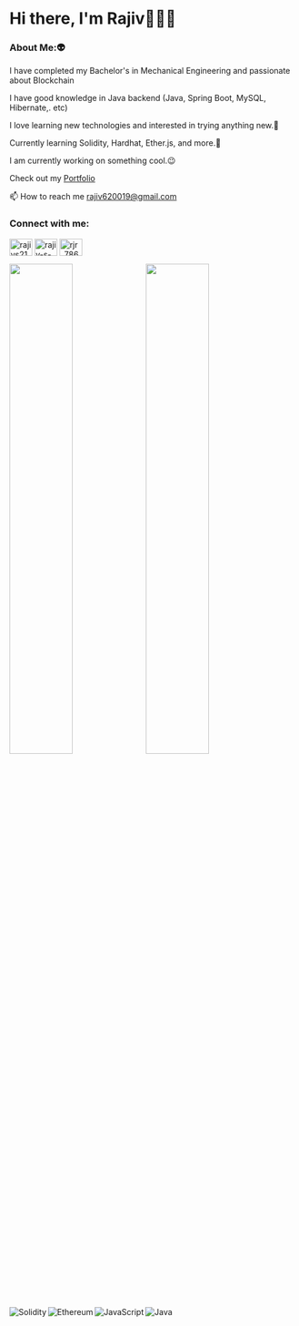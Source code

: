 # Hi there, I'm Rajiv👋👩‍💻

### About Me:👽

I have completed my Bachelor's in Mechanical Engineering and passionate about Blockchain

I have good knowledge in Java backend (Java, Spring Boot, MySQL, Hibernate,. etc)

I love learning new technologies and interested in trying anything new.🌱

Currently learning Solidity, Hardhat, Ether.js, and more.📖

I am currently working on something cool.😉

Check out my [Portfolio](https://portfolio-website-rajiv.netlify.app/)

📫 How to reach me rajiv620019@gmail.com

<h3 align="left">Connect with me:</h3>
<p align="left">
<a href="https://twitter.com/rajivs21975342" target="blank"><img align="center" src="https://raw.githubusercontent.com/rahuldkjain/github-profile-readme-generator/master/src/images/icons/Social/twitter.svg" alt="rajivs21975342" height="30" width="40" /></a>
<a href="https://linkedin.com/in/rajiv-s-2bb454199" target="blank"><img align="center" src="https://raw.githubusercontent.com/rahuldkjain/github-profile-readme-generator/master/src/images/icons/Social/linked-in-alt.svg" alt="rajiv-s-2bb454199" height="30" width="40" /></a>
<a href="https://instagram.com/rjr_786" target="blank"><img align="center" src="https://raw.githubusercontent.com/rahuldkjain/github-profile-readme-generator/master/src/images/icons/Social/instagram.svg" alt="rjr_786" height="30" width="40" /></a>
</p>

<img align="left" width="47%" src="https://github-readme-stats.vercel.app/api?username=Rajiv620019&show_icons=true&theme=radical" />

<img align="left" width="47%" src="https://github-readme-stats.vercel.app/api/top-langs/?username=Rajiv620019&layout=compact" />

<img align="left" alt="Solidity" src="https://img.shields.io/badge/Solidity-%23363636.svg?style=for-the-badge&logo=solidity&logoColor=white" />

<img align="left" alt="Ethereum" src="https://img.shields.io/badge/Ethereum-3C3C3D?style=for-the-badge&logo=Ethereum&logoColor=white" />

<img align="left" alt="JavaScript" src="https://img.shields.io/badge/javascript-%23323330.svg?style=for-the-badge&logo=javascript&logoColor=%23F7DF1E" />

<img alt="Java" src="https://img.shields.io/badge/java-%23ED8B00.svg?style=for-the-badge&logo=java&logoColor=white" />
